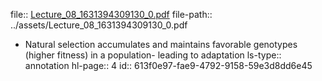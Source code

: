 file:: [Lecture_08_1631394309130_0.pdf](../assets/Lecture_08_1631394309130_0.pdf)
file-path:: ../assets/Lecture_08_1631394309130_0.pdf

- Natural selection accumulates and maintains favorable genotypes (higher fitness) in a population- leading to adaptation
  ls-type:: annotation
  hl-page:: 4
  id:: 613f0e97-fae9-4792-9158-59e3d8dd6e45